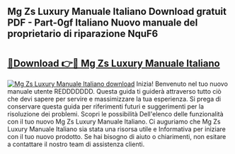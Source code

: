 ## Mg Zs Luxury Manuale Italiano Download gratuit PDF - Part-0gf Italiano Nuovo manuale del proprietario di riparazione NquF6

# <h2><a href="http://dfbgzhx.blite.top/?on=Mg+Zs+Luxury+Manuale+Italiano">🔗Download 👉🔴 Mg Zs Luxury Manuale Italiano</a></h2>

[![Mg Zs Luxury Manuale Italiano download](https://i.imgur.com/lujVjoI.png)](http://dfbgzhx.blite.top/?on=Mg+Zs+Luxury+Manuale+Italiano)
Inizia! Benvenuto nel tuo nuovo manuale utente REDDDDDDD. Questa guida ti guiderà attraverso tutto ciò che devi sapere per servire e massimizzare la tua esperienza. Si prega di conservare questa guida per riferimenti futuri e suggerimenti per la risoluzione dei problemi. Scopri le possibilità Dell'elenco delle funzionalità con il tuo nuovo Mg Zs Luxury Manuale Italiano. Ci auguriamo che Mg Zs Luxury Manuale Italiano sia stata una risorsa utile e Informativa per iniziare con il tuo nuovo prodotto. Se hai bisogno di aiuto o chiarimenti, non esitare a contattare il nostro team di assistenza clienti.
